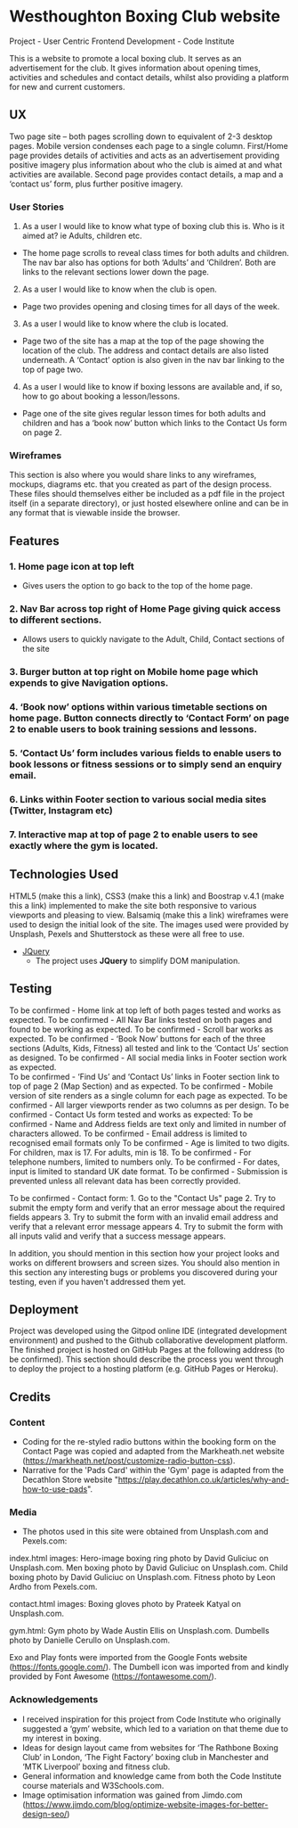 # Westhoughton Boxing Club website

Project - User Centric Frontend Development - Code Institute

This is a website to promote a local boxing club. It serves as an advertisement for the club. It gives information about opening times, activities and schedules and contact details, whilst also providing a platform for new and current customers.
 
## UX
Two page site – both pages scrolling down to equivalent of 2-3 desktop pages.
Mobile version condenses each page to a single column. First/Home page provides details of activities and acts as an advertisement providing positive imagery plus information about who the club is aimed at and what activities are available.
Second page provides contact details, a map and a ‘contact us’ form, plus further positive imagery.

### User Stories

1. As a user I would like to know what type of boxing club this is. Who is it aimed at?  ie Adults, children etc.

* The home page scrolls to reveal class times for both adults and children. The nav bar also has options for both ‘Adults’ and ‘Children’. Both are links to the relevant sections lower down the page.

2.  As a user I would like to know when the club is open.

* Page two provides opening and closing times for all days of the week.  

3. As a user I would like to know where the club is located.

* Page two of the site has a map at the top of the page showing the location of the club. The address and contact details are also listed underneath. A ‘Contact’ option is also given in the nav bar linking to the top of page two.

4. As a user I would like to know if boxing lessons are available and, if so, how to go about booking a lesson/lessons.

* Page one of the site gives regular lesson times for both adults and children and has a ‘book now’ button which links to the Contact Us form on page 2.

### Wireframes
This section is also where you would share links to any wireframes, mockups, diagrams etc. that you created as part of the design process. These files should themselves either be included as a pdf file 
in the project itself (in a separate directory), or just hosted elsewhere online and can be in any format that is viewable inside the browser.

## Features
### 1. Home page icon at top left
- Gives users the option to go back to the top of the home page.
### 2. Nav Bar across top right of Home Page giving quick access to different sections.
- Allows users to quickly navigate to the Adult, Child, Contact sections of the site
### 3. Burger button at top right on Mobile home page which expends to give Navigation options.
### 4. ‘Book now’ options within various timetable sections on home page. Button connects directly to ‘Contact Form’ on page 2 to enable users to book training sessions and lessons.
### 5. ‘Contact Us’ form includes various fields to enable users to book lessons or fitness sessions or to simply send an enquiry email.
### 6. Links within Footer section to various social media sites (Twitter, Instagram etc)
### 7. Interactive map at top of page 2 to enable users to see exactly where the gym is located.

## Technologies Used

HTML5 (make this a link), CSS3 (make this a link) and Boostrap v.4.1 (make this a link) implemented to make the site both responsive to various viewports and pleasing to view.
Balsamiq (make this a link) wireframes were used to design the initial look of the site.
The images used were provided by Unsplash, Pexels and Shutterstock as these were all free to use.
- [JQuery](https://jquery.com)
    - The project uses **JQuery** to simplify DOM manipulation.


## Testing

To be confirmed - Home link at top left of both pages tested and works as expected.
To be confirmed - All Nav Bar links tested on both pages and found to be working as expected.
To be confirmed - Scroll bar works as expected.
To be confirmed - ‘Book Now’ buttons for each of the three sections (Adults, Kids, Fitness) all tested and link to the ‘Contact Us’ section as designed.
To be confirmed - All social media links in Footer section work as expected.  
To be confirmed - ‘Find Us’ and ‘Contact Us’ links in Footer section link to top of page 2 (Map Section) and as expected.
To be confirmed - Mobile version of site renders as a single column for each page as expected.
To be confirmed - All larger viewports render as two columns as per design.
To be confirmed - Contact Us form tested and works as expected:
To be confirmed - Name and Address fields are text only and limited in number of characters allowed. 
To be confirmed - Email address is limited to recognised email formats only
To be confirmed - Age is limited to two digits. For children, max is 17. For adults, min is 18.
To be confirmed - For telephone numbers, limited to numbers only.
To be confirmed - For dates, input is limited to standard UK date format.
To be confirmed - Submission is prevented unless all relevant data has been correctly provided.

To be confirmed - Contact form:
    1. Go to the "Contact Us" page
    2. Try to submit the empty form and verify that an error message about the required fields appears
    3. Try to submit the form with an invalid email address and verify that a relevant error message appears
    4. Try to submit the form with all inputs valid and verify that a success message appears.

In addition, you should mention in this section how your project looks and works on different browsers and screen sizes.
You should also mention in this section any interesting bugs or problems you discovered during your testing, even if you haven't addressed them yet.

## Deployment
Project was developed using the Gitpod online IDE (integrated development environment) and pushed to the Github collaborative development platform.  
The finished project is hosted on GitHub Pages at the following address (to be confirmed).
This section should describe the process you went through to deploy the project to a hosting platform (e.g. GitHub Pages or Heroku).


## Credits

### Content
- Coding for the re-styled radio buttons within the booking form on the Contact Page was copied and adapted from the Markheath.net website (https://markheath.net/post/customize-radio-button-css).
- Narrative for the 'Pads Card' within the 'Gym' page is adapted from the Decathlon Store website "https://play.decathlon.co.uk/articles/why-and-how-to-use-pads".

### Media
- The photos used in this site were obtained from Unsplash.com and Pexels.com:

index.html images:
Hero-image boxing ring photo by David Guliciuc on Unsplash.com.
Men boxing photo by David Guliciuc on Unsplash.com.
Child boxing photo by David Guliciuc on Unsplash.com.
Fitness photo by Leon Ardho from Pexels.com.

contact.html images:
Boxing gloves photo by Prateek Katyal on Unsplash.com.

gym.html:
Gym photo by Wade Austin Ellis on Unsplash.com.
Dumbells photo by Danielle Cerullo on Unsplash.com.


Exo and Play fonts were imported from the Google Fonts website (https://fonts.google.com/).
The Dumbell icon was imported from and kindly provided by Font Awesome (https://fontawesome.com/).

### Acknowledgements

- I received inspiration for this project from Code Institute who originally suggested a ‘gym’ website, which led to a variation on that theme due to my interest in boxing. 
- Ideas for design layout came from websites for ‘The Rathbone Boxing Club’ in London, ‘The Fight Factory’ boxing club in Manchester and ‘MTK Liverpool’ boxing and fitness club.
- General information and knowledge came from both the Code Institute course materials and W3Schools.com.
- Image optimisation information was gained from Jimdo.com (https://www.jimdo.com/blog/optimize-website-images-for-better-design-seo/)
